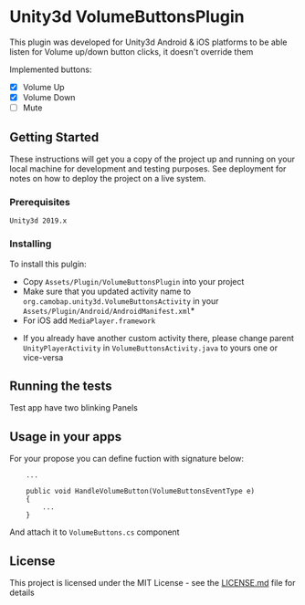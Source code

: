 # Unity3d VolumeButtonsPlugin

This plugin was developed for Unity3d Android & iOS platforms to be able listen for Volume up/down button clicks, it doesn't override them

Implemented buttons:
 - [x] Volume Up
 - [x] Volume Down
 - [ ] Mute

## Getting Started

These instructions will get you a copy of the project up and running on your local machine for development and testing purposes. See deployment for notes on how to deploy the project on a live system.

### Prerequisites

```
Unity3d 2019.x
```

### Installing

To install this pulgin:
 - Copy `Assets/Plugin/VolumeButtonsPlugin` into your project
 - Make sure that you updated activity name to `org.camobap.unity3d.VolumeButtonsActivity` in your `Assets/Plugin/Android/AndroidManifest.xml`*
 - For iOS add `MediaPlayer.framework`

* If you already have another custom activity there, please change parent `UnityPlayerActivity` in `VolumeButtonsActivity.java` to yours one or vice-versa

## Running the tests

Test app have two blinking Panels

## Usage in your apps

For your propose you can define fuction with signature below:

```
    ...
    
    public void HandleVolumeButton(VolumeButtonsEventType e)
    {
        ...
    }
```

And attach it to `VolumeButtons.cs` component

## License

This project is licensed under the MIT License - see the [LICENSE.md](https://opensource.org/licenses/MIT) file for details